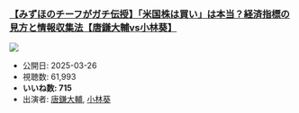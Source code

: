 ### [【みずほのチーフがガチ伝授】「米国株は買い」は本当？経済指標の見方と情報収集法【唐鎌大輔vs小林葵】](https://www.youtube.com/watch?v=pwTCj0HBWFQ)
[![](https://img.youtube.com/vi/pwTCj0HBWFQ/sddefault.jpg)](https://www.youtube.com/watch?v=pwTCj0HBWFQ)
-   公開日: 2025-03-26
-   視聴数: 61,993
-   **いいね数: 715**
-   出演者: [唐鎌大輔](/rehacq_fan/people/唐鎌大輔 "wikilink"), [小林葵](/rehacq_fan/people/小林葵 "wikilink")
